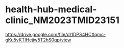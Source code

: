 # health-hub-medical-clinic_NM2023TMID23151
https://drive.google.com/file/d/1DPS4HCXqmc-gKu5vKTIHejiw5T2hS0qp/view
